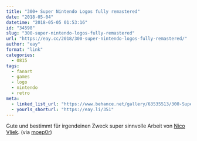 ```yaml
---
title: "300+ Super Nintendo Logos fully remastered"
date: "2018-05-04"
datetime: "2018-05-05 01:53:16"
id: "34598"
slug: "300-super-nintendo-logos-fully-remastered"
url: "https://eay.cc/2018/300-super-nintendo-logos-fully-remastered/"
author: "eay"
format: "link"
categories:
  - 0815
tags:
  - fanart
  - games
  - logo
  - nintendo
  - retro
meta:
  - linked_list_url: "https://www.behance.net/gallery/63535513/300-Super-Nintendo-Logos-Fully-Remastered"
  - yourls_shorturl: "https://eay.li/351"
---
```


Gute und bestimmt für irgendeinen Zweck super sinnvolle Arbeit von [Nico Vliek](https://mobile.twitter.com/WhaddupNico). (via [moep0r](http://www.omgwtfbbq1337.de/2018/05/05/hunderte-super-nintendo-logos-als-hochauflosende-vektorgrafiken/))
